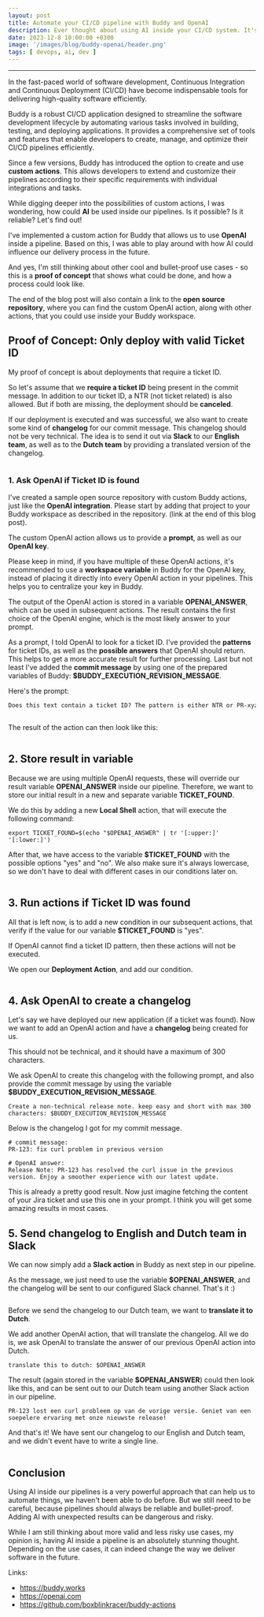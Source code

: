 ```yaml
---
layout: post
title: Automate your CI/CD pipeline with Buddy and OpenAI
description: Ever thought about using AI inside your CI/CD system. It's possible - read more to find out how.
date: 2023-12-8 10:00:00 +0300
image: '/images/blog/buddy-openai/header.png'
tags: [ devops, ai, dev ]
---
```



---


In the fast-paced world of software development, Continuous Integration and Continuous Deployment (CI/CD) have become indispensable tools for
delivering high-quality software efficiently.

Buddy is a robust CI/CD application designed to streamline the software development
lifecycle by automating various tasks involved in building, testing, and deploying applications.
It provides a comprehensive set of tools and features that enable developers to create, manage, and optimize their CI/CD pipelines efficiently.

Since a few versions, Buddy has introduced the option to create and use **custom actions**.
This allows developers to extend and customize their pipelines according to their specific requirements with individual integrations and tasks.

While digging deeper into the possibilities of custom actions, I was wondering, how could **AI** be used inside our pipelines.
Is it possible? Is it reliable? Let's find out!

I've implemented a custom action for Buddy that allows us to use **OpenAI** inside a pipeline.
Based on this, I was able to play around with how AI could influence our delivery process in the future.

And yes, I'm still thinking about other cool and bullet-proof use cases - so this is a **proof of concept** that shows what could be done,
and how a process could look like.

The end of the blog post will also contain a link to the **open source repository**, where you can find the custom OpenAI action, along with other actions,
that you could use inside your Buddy workspace.

## Proof of Concept: Only deploy with valid Ticket ID

My proof of concept is about deployments that require a ticket ID.

So let's assume that we **require a ticket ID** being present in the commit message.
In addition to our ticket ID, a NTR (not ticket related) is also allowed.
But if both are missing, the deployment should be **canceled**.

If our deployment is executed and was successful, we also want to create some kind of **changelog** for our commit message.
This changelog should not be very technical.
The idea is to send it out via **Slack** to our **English team**, as well as to the **Dutch team** by providing a translated version of the changelog.

<div class="gallery-box">
    <div class="gallery">
        <img src="/images/blog/buddy-openai/sample.png" loading="lazy" alt="" >
    </div>
</div>

### 1. Ask OpenAI if Ticket ID is found

I've created a sample open source repository with custom Buddy actions, just like the **OpenAI integration**.
Please start by adding that project to your Buddy workspace as described in the repository. (link at the end of this blog post).

The custom OpenAI action allows us to provide a **prompt**, as well as our **OpenAI key**.

Please keep in mind, if you have multiple of these OpenAI actions, it's recommended to use a **workspace variable** in Buddy for the OpenAI key,
instead of placing it directly into every OpenAI action in your pipelines. This helps you to centralize your key in Buddy.

The output of the OpenAI action is stored in a variable **OPENAI_ANSWER**, which can be used in subsequent actions.
The result contains the first choice of the OpenAI engine, which is the most likely answer to your prompt.

As a prompt, I told OpenAI to look for a ticket ID. I've provided the **patterns** for ticket IDs, as well as the **possible answers** that OpenAI should return.
This helps to get a more accurate result for further processing.
Last but not least I've added the **commit message** by using one of the prepared variables of Buddy: **$BUDDY_EXECUTION_REVISION_MESSAGE**.

Here's the prompt:

```html
Does this text contain a ticket ID? The pattern is either NTR or PR-xyz . Possible answers yes/no : $BUDDY_EXECUTION_REVISION_MESSAGE
```

<div class="gallery-box">
    <div class="gallery">
        <img src="/images/blog/buddy-openai/config-1.png" loading="lazy" alt="" >
    </div>
</div>

The result of the action can then look like this:

<div class="gallery-box">
    <div class="gallery">
        <img src="/images/blog/buddy-openai/result-1.png" loading="lazy" alt="" >
    </div>
</div>

## 2. Store result in variable

Because we are using multiple OpenAI requests, these will override our result variable **OPENAI_ANSWER** inside our pipeline.
Therefore, we want to store our initial result in a new and separate variable **TICKET_FOUND**.

We do this by adding a new **Local Shell** action, that will execute the following command:

```shell
export TICKET_FOUND=$(echo "$OPENAI_ANSWER" | tr '[:upper:]' '[:lower:]')
```

After that, we have access to the variable **$TICKET_FOUND** with the possible options "yes" and "no".
We also make sure it's always lowercase, so we don't have to deal with different cases in our conditions later on.


<div class="gallery-box">
    <div class="gallery">
        <img src="/images/blog/buddy-openai/config-2.png" loading="lazy" alt="" >
    </div>
</div>

## 3. Run actions if Ticket ID was found

All that is left now, is to add a new condition in our subsequent actions, that verify if
the value for our variable **$TICKET_FOUND** is "yes".

If OpenAI cannot find a ticket ID pattern, then these actions will not be executed.

We open our **Deployment Action**, and add our condition.

<div class="gallery-box">
    <div class="gallery">
        <img src="/images/blog/buddy-openai/config-3.png" loading="lazy" alt="" >
    </div>
</div>

## 4. Ask OpenAI to create a changelog

Let's say we have deployed our new application (if a ticket was found).
Now we want to add an OpenAI action and have a **changelog** being created for us.

This should not be technical, and it should have a maximum of 300 characters.

We ask OpenAI to create this changelog with the following prompt, and also provide the commit message by using the variable **$BUDDY_EXECUTION_REVISION_MESSAGE**.

```shell
Create a non-technical release note. keep easy and short with max 300 characters: $BUDDY_EXECUTION_REVISION_MESSAGE
```

Below is the changelog I got for my commit message.

```shell
# commit message:
PR-123: fix curl problem in previous version

# OpenAI answer:
Release Note: PR-123 has resolved the curl issue in the previous version. Enjoy a smoother experience with our latest update.
```

This is already a pretty good result. Now just imagine fetching the content of your Jira ticket and use this one in your prompt.
I think you will get some amazing results in most cases.

## 5. Send changelog to English and Dutch team in Slack

We can now simply add a **Slack action** in Buddy as next step in our pipeline.

As the message, we just need to use the variable **$OPENAI_ANSWER**, and the changelog will be sent to our configured Slack channel.
That's it :)

<div class="gallery-box">
    <div class="gallery">
        <img src="/images/blog/buddy-openai/config-4.png" loading="lazy" alt="" >
    </div>
</div>

Before we send the changelog to our Dutch team, we want to **translate it to Dutch**.

We add another OpenAI action, that will translate the changelog.
All we do is, we ask OpenAI to translate the answer of our previous OpenAI action into Dutch.

```shell
translate this to dutch: $OPENAI_ANSWER
```

The result (again stored in the variable **$OPENAI_ANSWER**) could then look like this, and can be sent out to our Dutch team
using another Slack action in our pipeline.

```shell
PR-123 lost een curl probleem op van de vorige versie. Geniet van een soepelere ervaring met onze nieuwste release!
```

And that's it!
We have sent our changelog to our English and Dutch team, and we didn't event have to write a single line.

<div class="gallery-box">
    <div class="gallery">
        <img src="/images/blog/buddy-openai/config-5.png" loading="lazy" alt="" >
    </div>
</div>

## Conclusion

Using AI inside our pipelines is a very powerful approach that can help us to automate things, we haven't been able to do before.
But we still need to be careful, because pipelines should always be reliable and bullet-proof.
Adding AI with unexpected results can be dangerous and risky.

While I am still thinking about more valid and less risky use cases,
my opinion is, having AI inside a pipeline is an absolutely stunning thought.
Depending on the use cases, it can indeed change the way we deliver software in the future.

Links:

* <a target="_blank" rel="noopener nofollow noreferrer" href="https://buddy.works/">https://buddy.works</a>
* <a target="_blank" rel="noopener nofollow noreferrer" href="https://openai.com/">https://openai.com</a>
* <a target="_blank" rel="noopener nofollow noreferrer" href="https://github.com/boxblinkracer/buddy-actions">https://github.com/boxblinkracer/buddy-actions</a> 

